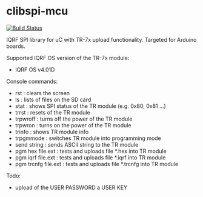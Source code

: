 # clibspi-mcu

[![Build Status](https://travis-ci.org/iqrfsdk/clibspi-mcu.svg?branch=master)](https://travis-ci.org/iqrfsdk/clibspi-mcu)

IQRF SPI library for uC with TR-7x upload functionality.
Targeted for Arduino boards.

Supported IQRF OS version of the TR-7x module:

- IQRF OS v4.01D

Console commands:

- rst : clears the screen
- ls : lists of files on the SD card
- stat : shows SPI status of the TR module (e.g. 0x80, 0x81 ...)
- trrst : resets of the TR module
- trpwroff : turns off the power of the TR module
- trpwron : turns on the power of the TR module
- trinfo : shows TR module info
- trpgmmode : switches TR module into programming mode
- send string : sends ASCII string to the TR module
- pgm hex file.ext : tests and uploads file *.hex into TR module
- pgm iqrf file.ext : tests and uploads file *.iqrf into TR module
- pgm trcnfg file.ext : tests and uploads file *.trcnfg into TR module

Todo:

- upload of the USER PASSWORD a USER KEY
